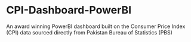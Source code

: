 # CPI-Dashboard-PowerBI
An award winning PowerBI dashboard built on the Consumer Price Index (CPI) data sourced directly from Pakistan Bureau of Statistics (PBS)
